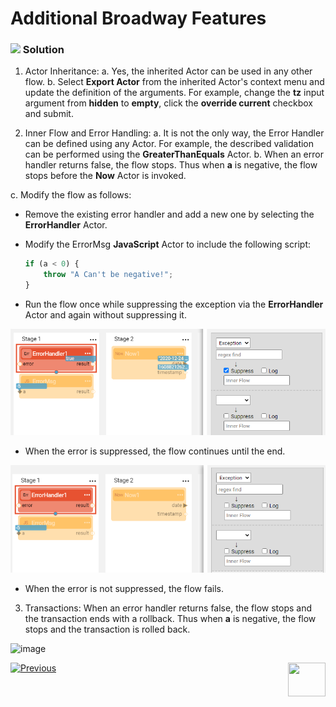 # Additional Broadway Features

### ![](/academy/images/Solution.png) Solution

1. Actor Inheritance:
  a. Yes, the inherited Actor can be used in any other flow.
  b. Select <strong>Export Actor</strong> from the inherited Actor's context menu and update the definition of the arguments. 
  For example, change the <strong>tz</strong> input argument from <strong>hidden</strong> to <strong>empty</strong>, click the <strong>override current</strong> checkbox and submit.

2. Inner Flow and Error Handling:
  a. It is not the only way, the Error Handler can be defined using any Actor. 
  For example, the described validation can be performed using the <strong>GreaterThanEquals</strong> Actor.
  b. When an error handler returns false, the flow stops. Thus when <strong>a</strong> is negative, the flow stops before the <strong>Now</strong> Actor is invoked.

  c. Modify the flow as follows:

  * Remove the existing error handler and add a new one by selecting the **ErrorHandler** Actor. 

  * Modify the ErrorMsg **JavaScript** Actor to include the following script:

    ~~~javascript
    if (a < 0) {
        throw "A Can't be negative!";
    }
    ~~~

  * Run the flow once while suppressing the exception via the **ErrorHandler** Actor and again without suppressing it.

  ![image](images/19_errHndl_1.png)

  * When the error is suppressed, the flow continues until the end.

  ![image](images/19_errHndl_2.png)

  * When the error is not suppressed, the flow fails.

3. Transactions:
  When an error handler returns false, the flow stops and the transaction ends with a rollback. 
  Thus when <strong>a</strong> is negative, the flow stops and the transaction is rolled back.


![image](images/10_flow_1.PNG)

[![Previous](/articles/images/Previous.png)](18_broadway_addl_features_exercise.md)[<img align="right" width="60" height="54" src="/articles/images/Next.png">](20_broadway_and_fabric.md)
